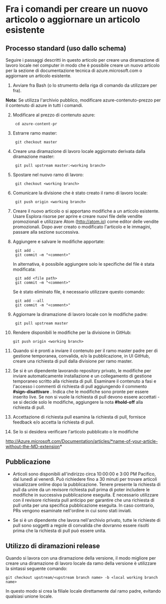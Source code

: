 <properties pageTitle="Fra i comandi per creare un nuovo articolo o aggiornare un articolo esistente" description="Procedura per l'utilizzo di Azure tecnico contenuto archivi GitHub." metaKeywords="" services="" solutions="" documentationCenter="" authors="tysonn" videoId="" scriptId="" manager="carolz" />

<tags ms.service="contributor-guide" ms.devlang="" ms.topic="article" ms.tgt_pltfrm="" ms.workload="" ms.date="01/16/2015" ms.author="tysonn" />

# <a name="git-commands-for-creating-a-new-article-or-updating-an-existing-article"></a>Fra i comandi per creare un nuovo articolo o aggiornare un articolo esistente


## <a name="standard-process-working-from-master"></a>Processo standard (uso dallo schema)
Seguire i passaggi descritti in questo articolo per creare una diramazione di lavoro locale nel computer in modo che è possibile creare un nuovo articolo per la sezione di documentazione tecnica di azure.microsoft.com o aggiornare un articolo esistente.

1. Avviare fra Bash (o lo strumento della riga di comando da utilizzare per fra).

 **Nota:** Se utilizza l'archivio pubblico, modificare azure-contenuto-prezzo per il contenuto di azure in tutti i comandi.

2. Modificare al prezzo di contenuto azure:

        cd azure-content-pr
3. Estrarre ramo master:

        git checkout master

4. Creare una diramazione di lavoro locale aggiornato derivata dalla diramazione master:

        git pull upstream master:<working branch>


5. Spostare nel nuovo ramo di lavoro:

        git checkout <working branch>

6. Comunicare la divisione che è stato creato il ramo di lavoro locale:

        git push origin <working branch>

7. Creare il nuovo articolo o si apportano modifiche a un articolo esistente. Usare Esplora risorse per aprire e creare nuovi file delle vendite promozionali e utilizzare Atom (http://atom.io) come editor delle vendite promozionali. Dopo aver creato o modificato l'articolo e le immagini, passare alla sezione successiva.

8. Aggiungere e salvare le modifiche apportate:

        git add .
        git commit –m "<comment>"
        
   In alternativa, è possibile aggiungere solo le specifiche del file è stata modificata:

        git add <file path>
        git commit –m "<comment>"

   Se è stato eliminato file, è necessario utilizzare questo comando:
   
        git add --all
        git commit -m "<comment>"

9. Aggiornare la diramazione di lavoro locale con le modifiche padre:

        git pull upstream master

10. Rendere disponibili le modifiche per la divisione in GitHub:

        git push origin <working branch>

12. Quando si è pronti a inviare il contenuto per il ramo master padre per di gestione temporanea, convalida, e/o la pubblicazione, in UI GitHub, creare una richiesta di pull dalla divisione per ramo master.

13. Se si è un dipendente lavorando repository privato, le modifiche per inviare automaticamente installazione e un collegamento di gestione temporaneo scritto alla richiesta di pull. Esaminare il contenuto a fasi e l'accesso i commenti di richiesta di pull aggiungendo il commento **#sign-disattivare** .  Indica che le modifiche sono pronte per essere inserito live.  Se non si vuole la richiesta di pull devono essere accettati - se si decide solo le modifiche, aggiungere la nota **#hold-off** alla richiesta di pull.

14. Accettazione di richiesta pull esamina la richiesta di pull, fornisce feedback e/o accetta la richiesta di pull. 

15. Se lo si desidera verificare l'articolo pubblicato o le modifiche

 http://Azure.microsoft.com/Documentation/articles/*name-of-your-article-without-the-MD-extension*

## <a name="publishing"></a>Pubblicazione

- Articoli sono disponibili all'indirizzo circa 10:00:00 e 3:00 PM Pacifico, dal lunedì al venerdì. Può richiedere fino a 30 minuti per trovare articoli visualizzare online dopo la pubblicazione. Tenere presente la richiesta di pull da unire da un revisore richiesta pull prima di poter includere le modifiche in successiva pubblicazione eseguita. È necessario utilizzare con il revisore richiesta pull anticipo per garantire che una richiesta di pull unita per una specifica pubblicazione eseguita. In caso contrario, PRs vengono esaminate nell'ordine in cui sono stati inviati.

- Se si è un dipendente che lavora nell'archivio privato, tutte le richieste di pull sono soggetti a regole di convalida che dovranno essere risolti prima che la richiesta di pull può essere unita. 

## <a name="working-with-release-branches"></a>Utilizzo di diramazioni release

Quando si lavora con una diramazione della versione, il modo migliore per creare una diramazione di lavoro locale da ramo della versione è utilizzare la sintassi seguente comando:

    git checkout upstream/<upstream branch name> -b <local working branch name>

In questo modo si crea la filiale locale direttamente dal ramo padre, evitando qualsiasi unione locale.

